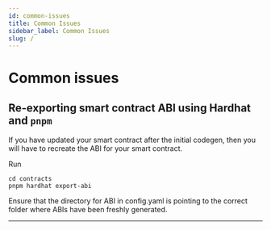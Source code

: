 ```yaml
---
id: common-issues
title: Common Issues
sidebar_label: Common Issues
slug: /
---
```




# Common issues

## Re-exporting smart contract ABI using Hardhat and `pnpm`
If you have updated your smart contract after the initial codegen, then you will have to recreate the ABI for your smart contract.

Run
```
cd contracts
pnpm hardhat export-abi
```
Ensure that the directory for ABI in config.yaml is pointing to the correct folder where ABIs have been freshly generated.


---